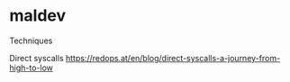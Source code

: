 # maldev
Techniques

Direct syscalls
https://redops.at/en/blog/direct-syscalls-a-journey-from-high-to-low
